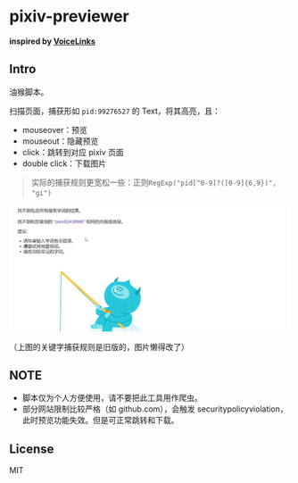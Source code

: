 # pixiv-previewer

**inspired by [VoiceLinks](https://greasyfork.org/scripts/456743)**



## Intro

油猴脚本。

扫描页面，捕获形如 `pid:99276527` 的 Text，将其高亮，且：

- mouseover：预览
- mouseout：隐藏预览
- click：跳转到对应 pixiv 页面
- double click：下载图片

> 实际的捕获规则更宽松一些：正则`RegExp("pid[^0-9]?([0-9]{6,9})", "gi")`



![pixiv-previewer](pixiv-previewer.gif)

（上图的关键字捕获规则是旧版的，图片懒得改了）



## NOTE

- 脚本仅为个人方便使用，请不要把此工具用作爬虫。
- 部分网站限制比较严格（如 github.com），会触发 securitypolicyviolation，此时预览功能失效。但是可正常跳转和下载。



## License

MIT

